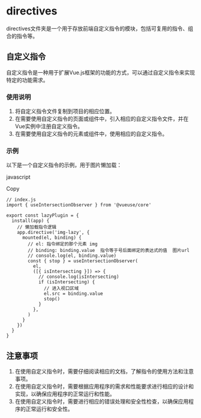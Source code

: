 # directives

directives文件夹是一个用于存放前端自定义指令的模块，包括可复用的指令、组合的指令等。

## 自定义指令

自定义指令是一种用于扩展Vue.js框架的功能的方式，可以通过自定义指令来实现特定的功能需求。

### 使用说明

1. 将自定义指令文件复制到项目的相应位置。
2. 在需要使用自定义指令的页面或组件中，引入相应的自定义指令文件，并在Vue实例中注册自定义指令。
3. 在需要使用自定义指令的元素或组件中，使用相应的自定义指令。

### 示例

以下是一个自定义指令的示例，用于图片懒加载：

javascript

Copy

```
// index.js
import { useIntersectionObserver } from '@vueuse/core'

export const lazyPlugin = {
  install(app) {
    // 懒加载指令逻辑
    app.directive('img-lazy', {
      mounted(el, binding) {
        // el: 指令绑定的那个元素 img
        // binding: binding.value  指令等于号后面绑定的表达式的值  图片url
        // console.log(el, binding.value)
        const { stop } = useIntersectionObserver(
          el,
          ([{ isIntersecting }]) => {
            // console.log(isIntersecting)
            if (isIntersecting) {
              // 进入视口区域
              el.src = binding.value
              stop()
            }
          },
        )
      }
    })
  }
}
```

## 注意事项

1. 在使用自定义指令时，需要仔细阅读相应的文档，了解指令的使用方法和注意事项。
2. 在使用自定义指令时，需要根据应用程序的需求和性能要求进行相应的设计和实现，以确保应用程序的正常运行和性能。
3. 在使用自定义指令时，需要进行相应的错误处理和安全性检查，以确保应用程序的正常运行和安全性。
